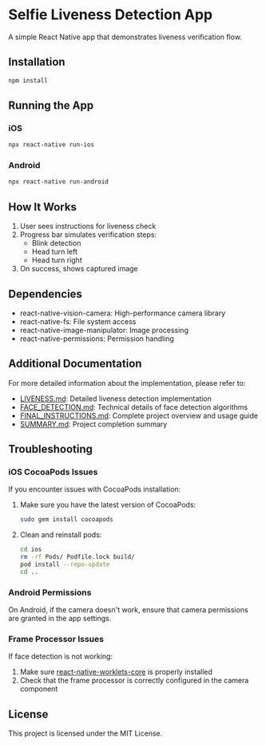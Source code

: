 # Selfie Liveness Detection App

A simple React Native app that demonstrates liveness verification flow.

## Installation

```bash
npm install
```

## Running the App

### iOS
```bash
npx react-native run-ios
```

### Android
```bash
npx react-native run-android
```

## How It Works

1. User sees instructions for liveness check
2. Progress bar simulates verification steps:
   - Blink detection
   - Head turn left
   - Head turn right
3. On success, shows captured image

## Dependencies

- react-native-vision-camera: High-performance camera library
- react-native-fs: File system access
- react-native-image-manipulator: Image processing
- react-native-permissions: Permission handling

## Additional Documentation

For more detailed information about the implementation, please refer to:

- [LIVENESS.md](LIVENESS.md): Detailed liveness detection implementation
- [FACE_DETECTION.md](FACE_DETECTION.md): Technical details of face detection algorithms
- [FINAL_INSTRUCTIONS.md](FINAL_INSTRUCTIONS.md): Complete project overview and usage guide
- [SUMMARY.md](SUMMARY.md): Project completion summary

## Troubleshooting

### iOS CocoaPods Issues

If you encounter issues with CocoaPods installation:

1. Make sure you have the latest version of CocoaPods:

   ```bash
   sudo gem install cocoapods
   ```

2. Clean and reinstall pods:
   ```bash
   cd ios
   rm -rf Pods/ Podfile.lock build/
   pod install --repo-update
   cd ..
   ```

### Android Permissions

On Android, if the camera doesn't work, ensure that camera permissions are granted in the app settings.

### Frame Processor Issues

If face detection is not working:

1. Make sure [react-native-worklets-core](https://github.com/margelo/react-native-worklets-core) is properly installed
2. Check that the frame processor is correctly configured in the camera component

## License

This project is licensed under the MIT License.
